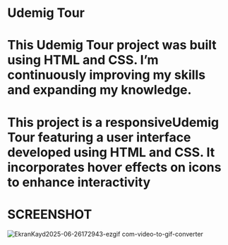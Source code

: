 # Udemig Tour

# This  Udemig Tour project was built using HTML and CSS. I’m continuously improving my skills and expanding my knowledge.
# This project is a responsiveUdemig Tour featuring a user interface developed using HTML and CSS. It incorporates hover effects on icons to enhance interactivity

# SCREENSHOT
![EkranKayd2025-06-26172943-ezgif com-video-to-gif-converter](https://github.com/user-attachments/assets/88d920f3-6565-47df-8cf3-049d6b644402)
